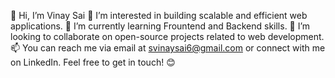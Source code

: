 👋 Hi, I’m Vinay Sai
👀 I’m interested in building scalable and efficient web applications.
🌱 I’m currently learning Frountend and Backend skills.
💞️ I’m looking to collaborate on open-source projects related to web development.
📫 You can reach me via email at svinaysai6@gmail.com or connect with me on LinkedIn.
Feel free to get in touch! 😊

